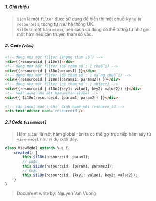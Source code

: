 ##### 1. Giới thiệu

> `i18n` là một `filter` được sử dụng để hiển thị một chuỗi ký tự từ `resourceid`, tương tự như hệ thống UK.
> <br />`$i18n` là một hàm `mixin`, nên cách sử dụng có thể tương tự như gọi một hàm nếu cần truyền tham số vào.

##### 2. Code (`view`)
```html
<!-- dùng như một filter (không tham số) -->
<div>{{resourceid | i18n}}</div>
<!-- dùng như một filter (có tham số: 1 chuỗi) -->
<div>{{resourceid | i18n(params1) }}</div>
<!-- dùng như một filter (có tham số: 1 mảng chuỗi) -->
<div>{{resourceid | i18n([params1, params2]) }}</div>
<!-- dùng như một filter (có tham số: 1 object) -->
<div>{{resourceid | i18n({key1: value1, key2: value2}) }}</div>
<!-- hoặc dùng như một hàm mixin global -->
<div>{{ $i18n(resourceid, [param1, param2]) }}</div>

<!-- các input muốn chỉ định name với resource_id -->
<nts-text-editor name='resourceid'/>
```
##### 2.1 Code (`viewmodel`)
> Hàm `$i18n` là một hàm global nên ta có thể gọi trực tiếp hàm này từ `view-model` như ví dụ dưới đây.
```typescript
class ViewModel extends Vue {
    created() {
        this.$i18n(resourceid, param1);
        // hoặc
        this.$i18n(resourceid, [param1, params2]);
        // hoặc 
        this.$i18n(resourceid, {key1: value1, key2: value2});
    }
}
``` 

> Document write by: Nguyen Van Vuong